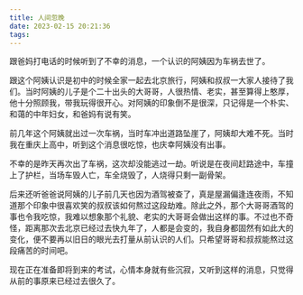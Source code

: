```yaml
---
title: 人间忽晚
date: 2023-02-15 20:21:36
tags:
---
```

跟爸妈打电话的时候听到了不幸的消息，一个认识的阿姨因为车祸去世了。

跟这个阿姨认识是初中的时候全家一起去北京旅行，阿姨和叔叔一大家人接待了我们。当时阿姨的儿子是个二十出头的大哥哥，人很热情、老实，甚至算得上憨厚，他十分照顾我，带我玩得很开心。对阿姨的印象倒不是很深，只记得是一个朴实、和蔼的中年妇女，和爸妈有说有笑。

前几年这个阿姨就出过一次车祸，当时车冲出道路坠崖了，阿姨却大难不死。当时我在重庆上高中，听到这个消息很吃惊，也庆幸阿姨没有出事。

不幸的是昨天再次出了车祸，这次却没能逃过一劫。听说是在夜间赶路途中，车撞上了护栏，当场车毁人亡，车全烧毁了，人烧得只剩一副骨架。

后来还听爸爸说阿姨的儿子前几天也因为酒驾被查了，真是屋漏偏逢连夜雨，不知道那个印象中很喜欢笑的叔叔该如何熬过这段劫难。除此之外，那个大哥哥酒驾的事也令我吃惊，我难以想象那个礼貌、老实的大哥哥会做出这样的事。不过也不奇怪，距离那次去北京已经过去快九年了，人都是会变的，我自身都固然有如此大的变化，便不要再以旧日的眼光去打量从前认识的人们。只希望哥哥和叔叔能熬过这段痛苦的时间吧。

现在正在准备即将到来的考试，心情本身就有些沉寂，又听到这样的消息，只觉得从前的事原来已经过去很久了。
